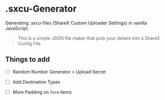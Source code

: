 # .sxcu-Generator
Generating .sxcu-files (ShareX Custom Uploader Settings) in vanilla JavaScript.

> This is a simple JSON file maker that puts your details into a ShareX Config File.

## Things to add
- [ ] Random Number Generator > Upload Secret
- [ ] Add Destination Types



- [ ] More Padding on `form` items
